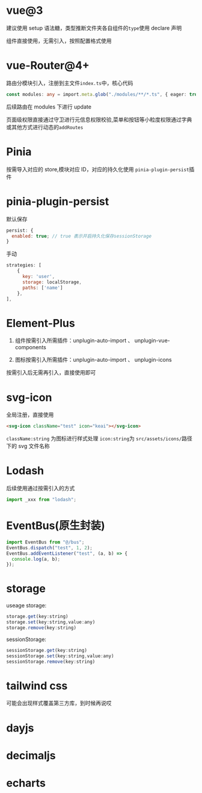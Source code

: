 # vue@3

建议使用 setup 语法糖，类型推断文件夹各自组件的`type`使用 declare 声明

组件直接使用，无需引入，按照配置格式使用

# vue-Router@4+

路由分模块引入，注册到主文件`index.ts`中，核心代码

```ts
const modules: any = import.meta.glob("./modules/**/*.ts", { eager: true });
```

后续路由在 modules 下进行 update

页面级权限直接通过守卫进行元信息权限校验,菜单和按钮等小粒度权限通过字典或其他方式进行动态的`addRoutes`

# Pinia

按需导入对应的 store,模块对应 ID，对应的持久化使用
`pinia-plugin-persist`插件

# pinia-plugin-persist

默认保存

```js
persist: {
  enabled: true; // true 表示开启持久化保存sessionStorage
}
```

手动

```js
strategies: [
    {
      key: 'user',
      storage: localStorage,
      paths: ['name']
    },
],
```

# Element-Plus

1. 组件按需引入所需插件：unplugin-auto-import 、 unplugin-vue-components

2. 图标按需引入所需插件：unplugin-auto-import 、 unplugin-icons

按需引入后无需再引入，直接使用即可

# svg-icon

全局注册，直接使用

```html
<svg-icon className="test" icon="keai"></svg-icon>
```

`className:string` 为图标进行样式处理 `icon:string`为 `src/assets/icons/`路径下的 svg 文件名称

# Lodash

后续使用通过按需引入的方式

```js
import _xxx from "lodash";
```

# EventBus(原生封装)

```ts
import EventBus from "@/bus";
EventBus.dispatch("test", 1, 2);
EventBus.addEventListener("test", (a, b) => {
  console.log(a, b);
});
```

# storage

useage
storage:

```js
storage.get(key:string)
storage.set(key:string,value:any)
storage.remove(key:string)
```

sessionStorage:

```js
sessionStorage.get(key:string)
sessionStorage.set(key:string,value:any)
sessionStorage.remove(key:string)
```

# tailwind css

可能会出现样式覆盖第三方库，到时候再说哎

# dayjs

# decimaljs

# echarts
